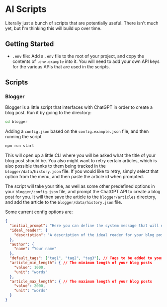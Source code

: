 # AI Scripts

Literally just a bunch of scripts that are potentially useful. There isn't much yet, but I'm thinking this will build up over time.

## Getting Started
- `.env` file: Add a `.env` file to the root of your project, and copy the contents of `.env.example` into it. You will need to add your own API keys for the various APIs that are used in the scripts.

## Scripts

### Blogger

Blogger is a little script that interfaces with ChatGPT in order to create a blog post. Run it by going to the directory:

```bash
cd blogger
```

Adding a `config.json` based on the `config.example.json` file, and then running the script

```bash
npm run start
```

This will open up a little CLI where you will be asked what the title of your blog post should be. You also might want to retry certain articles, which is also possible thanks to them being tracked in the `blogger/data/history.json` file. If you would like to retry, simply select that option from the menu, and then paste the article id when prompted.

The script will take your title, as well as some other predefined options in your `blogger/config.json` file, and prompt the ChatGPT API to create a blog post for you. It will then save the article to the `blogger/articles` directory, and add the article to the `blogger/data/history.json` file.

Some current config options are:

```json
{
  "initial_prompt": "Here you can define the system message that will define how ChatGPT should behave.",
  "ideal_reader": {
    "description": "A description of the ideal reader for your blog posts."
  },
  "author": {
    "name": "Your name"
  },
  "default_tags": ["tag1", "tag2", "tag3"], // Tags to be added to your blog posts if they're not generated automatically
  "article_min_length": { // The minimum length of your blog posts
    "value": 1000,
    "unit": "words"
  },
  "article_max_length": { // The maximum length of your blog posts
    "value": 2000,
    "unit": "words"
  }
}
```
